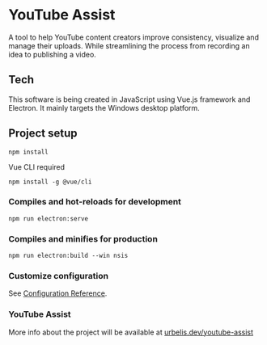 # YouTube Assist

A tool to help YouTube content creators improve consistency, visualize and manage their uploads. While streamlining the process from recording an idea to publishing a video.

## Tech

This software is being created in JavaScript using Vue.js framework and Electron. It mainly targets the Windows desktop platform.

## Project setup

```
npm install
```

Vue CLI required

```
npm install -g @vue/cli
```

### Compiles and hot-reloads for development

```
npm run electron:serve
```

### Compiles and minifies for production

```
npm run electron:build --win nsis
```

### Customize configuration

See [Configuration Reference](https://cli.vuejs.org/config/).

### YouTube Assist

More info about the project will be available at [urbelis.dev/youtube-assist](https://urbelis.dev/youtube-assist/)
